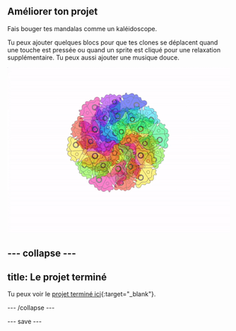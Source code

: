 ## Améliorer ton projet

<div style="display: flex; flex-wrap: wrap">
<div style="flex-basis: 200px; flex-grow: 1; margin-right: 15px;">
Fais bouger tes mandalas comme un kaléidoscope.
</div>
</div>

Tu peux ajouter quelques blocs pour que tes clones se déplacent quand une touche est pressée ou quand un sprite est cliqué pour une relaxation supplémentaire. Tu peux aussi ajouter une musique douce.

![Mandala animé avec clones en mouvement.](images/step_9.gif)

--- collapse ---
---
title: Le projet terminé
---

Tu peux voir le [projet terminé ici](https://scratch.mit.edu/projects/792730591/){:target="_blank"}.

--- /collapse ---

--- save ---
